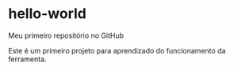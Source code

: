 # hello-world
Meu primeiro repositório no GitHub

Este é um primeiro projeto para aprendizado do funcionamento da ferramenta.
